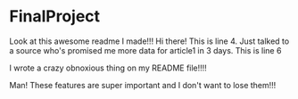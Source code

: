 # FinalProject

Look at this awesome readme I made!!!
Hi there! This is line 4.
Just talked to a source who's promised me more data for article1 in 3 days.
This is line 6


I wrote a crazy obnoxious thing on my README file!!!!

Man! These features are super important and I don't want to lose them!!!

